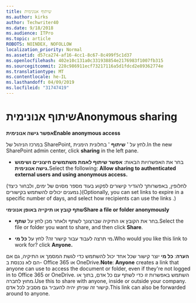 ```yaml
---
title: שיתוף אנונימית
ms.author: kirks
author: Techwriter40
ms.date: 9/18/2018
ms.audience: ITPro
ms.topic: article
ROBOTS: NOINDEX, NOFOLLOW
localization_priority: Normal
ms.assetid: d57ca274-af16-4cc1-8c67-8c499f5c1d37
ms.openlocfilehash: 402e10c131a0c331938854e2176983f1007fb315
ms.sourcegitcommit: 228c986911ecf73217116a5d1fdcd2e89362774e
ms.translationtype: MT
ms.contentlocale: he-IL
ms.lasthandoff: 04/09/2019
ms.locfileid: "31747419"
---
```

# <a name="anonymous-sharing"></a><span data-ttu-id="6618f-102">שיתוף אנונימית</span><span class="sxs-lookup"><span data-stu-id="6618f-102">Anonymous sharing</span></span>

 **<span data-ttu-id="6618f-103">אפשר גישה אנונימית</span><span class="sxs-lookup"><span data-stu-id="6618f-103">Enable anonymous access</span></span>**
  
<span data-ttu-id="6618f-104">במרכז הניהול של SharePoint, לחץ על ' **שיתוף** ' בחלונית הימנית.</span><span class="sxs-lookup"><span data-stu-id="6618f-104">In the new SharePoint admin center, click **sharing** in the left pane.</span></span> 
  
- <span data-ttu-id="6618f-105">בחר את האפשרויות הבאות: **אפשר שיתוף לאמת משתמשים חיצוניים ושימוש גישה אנונימית.**</span><span class="sxs-lookup"><span data-stu-id="6618f-105">Select the following: **Allow sharing to authenticated external users and using anonymous access.**</span></span>
  
<span data-ttu-id="6618f-106">(לחלופין, באפשרותך להגדיר קישורים לפקוע בעוד מספר מסוים של ימים, ולבחור כיצד נמענים יכולים להשתמש בקישורים.)</span><span class="sxs-lookup"><span data-stu-id="6618f-106">(Optionally, you can set links to expire in a specific number of days, and select how recipients can use the links .)</span></span>
    
 **<span data-ttu-id="6618f-107">שתף קובץ או תיקייה באופן אנונימי</span><span class="sxs-lookup"><span data-stu-id="6618f-107">Share a file or folder anonymously</span></span>**
  
- <span data-ttu-id="6618f-108">בחר את הקובץ או התיקיה שברצונך לשתף ולאחר מכן לחץ על **שתף**.</span><span class="sxs-lookup"><span data-stu-id="6618f-108">Select the file or folder you want to share, and then click **Share**.</span></span> 
    
- <span data-ttu-id="6618f-109">מי תרצה לעבוד עבור קישור זה? לחץ על **כל מי.**</span><span class="sxs-lookup"><span data-stu-id="6618f-109">Who would you like this link to work for? click **Anyone.**</span></span>
  
 <span data-ttu-id="6618f-110">**הערה**: **כל מי** יוצר קישור שכל אחד יכול להשתמש כדי לגשת המסמך או התיקיה, גם אם הם לא נכנסת ב- Office 365 או OneDrive.</span><span class="sxs-lookup"><span data-stu-id="6618f-110">**Note**: **Anyone** creates a link that anyone can use to access the document or folder, even if they're not logged in to Office 365 or OneDrive.</span></span> <span data-ttu-id="6618f-111">השתמש באפשרות זו כדי לשתף עם כל אדם, בתוך או מחוץ לחברה.</span><span class="sxs-lookup"><span data-stu-id="6618f-111">Use this to share with anyone, inside or outside your company.</span></span> <span data-ttu-id="6618f-112">קישור זה שניתן יהיה להעביר גם מסביב לכל אדם.</span><span class="sxs-lookup"><span data-stu-id="6618f-112">This link can also be forwarded around to anyone.</span></span> 
    

